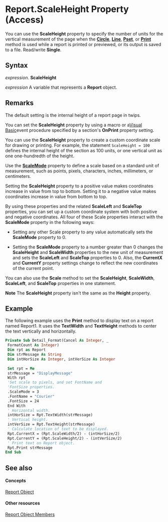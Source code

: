 
# Report.ScaleHeight Property (Access)

You can use the  **ScaleHeight** property to specify the number of units for the vertical measurement of the page when the **[Circle](4f5d24e2-75bf-3586-7e0d-0902adee61a6.md)**, **[Line](9e640e37-c055-3dc3-b70e-0805cdc13561.md)**, **[Pset](951a262b-b17b-9b95-b5f2-922d4aff9ce9.md)**, or **[Print](6f8523cc-7b17-ec27-e2c9-a7ae3d5a8c3f.md)** method is used while a report is printed or previewed, or its output is saved to a file. Read/write **Single**.


## Syntax

 _expression_. **ScaleHeight**

 _expression_ A variable that represents a **Report** object.


## Remarks

The default setting is the internal height of a report page in twips.

You can set the  **ScaleHeight** property by using a macro or a[Visual Basic](3fa3677b-a779-3bc7-0f0f-827c252b3292.md)event procedure specified by a section's **OnPrint** property setting.

You can use the  **ScaleHeight** property to create a custom coordinate scale for drawing or printing. For example, the statement `ScaleHeight = 100` defines the internal height of the section as 100 units, or one vertical unit as one one-hundredth of the height.

Use the  **[ScaleMode](e3955e48-80bb-989e-2992-cd5a541b468b.md)** property to define a scale based on a standard unit of measurement, such as points, pixels, characters, inches, millimeters, or centimeters.

Setting the  **ScaleHeight** property to a positive value makes coordinates increase in value from top to bottom. Setting it to a negative value makes coordinates increase in value from bottom to top.

By using these properties and the related  **ScaleLeft** and **ScaleTop** properties, you can set up a custom coordinate system with both positive and negative coordinates. All four of these Scale properties interact with the **ScaleMode** property in the following ways:


- Setting any other Scale property to any value automatically sets the  **ScaleMode** property to 0.
    
- Setting the  **ScaleMode** property to a number greater than 0 changes the **ScaleHeight** and **ScaleWidth** properties to the new unit of measurement and sets the **ScaleLeft** and **ScaleTop** properties to 0. Also, the **CurrentX** and **CurrentY** property settings change to reflect the new coordinates of the current point.
    
You can also use the  **Scale** method to set the **ScaleHeight**, **ScaleWidth**, **ScaleLeft**, and **ScaleTop** properties in one statement.


 **Note**  The  **ScaleHeight** property isn't the same as the **Height** property.


## Example

The following example uses the  **Print** method to display text on a report named Report1. It uses the **TextWidth** and **TextHeight** methods to center the text vertically and horizontally.


```vb
Private Sub Detail_Format(Cancel As Integer, _ 
 FormatCount As Integer) 
 Dim rpt as Report 
 Dim strMessage As String 
 Dim intHorSize As Integer, intVerSize As Integer 
 
 Set rpt = Me 
 strMessage = "DisplayMessage" 
 With rpt 
 'Set scale to pixels, and set FontName and 
 'FontSize properties. 
 .ScaleMode = 3 
 .FontName = "Courier" 
 .FontSize = 24 
 End With 
 ' Horizontal width. 
 intHorSize = Rpt.TextWidth(strMessage) 
 ' Vertical height. 
 intVerSize = Rpt.TextHeight(strMessage) 
 ' Calculate location of text to be displayed. 
 Rpt.CurrentX = (Rpt.ScaleWidth/2) - (intHorSize/2) 
 Rpt.CurrentY = (Rpt.ScaleHeight/2) - (intVerSize/2) 
 ' Print text on Report object. 
 Rpt.Print strMessage 
End Sub
```


## See also


#### Concepts


[Report Object](6f77c1b4-a9ce-7caa-204c-fe0755c6f9df.md)
#### Other resources


[Report Object Members](73370a33-1ca0-da4d-9e36-88011bc2b93e.md)
